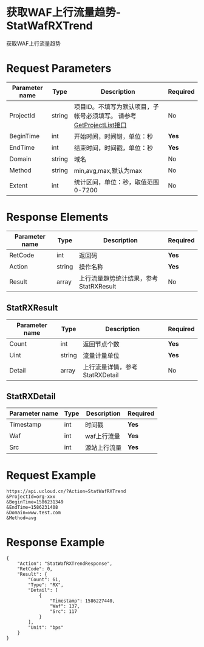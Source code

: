 # 获取WAF上行流量趋势-StatWafRXTrend

获取WAF上行流量趋势

# Request Parameters
|Parameter name|Type|Description|Required|
|---|---|---|---|
|ProjectId|string|项目ID。不填写为默认项目，子帐号必须填写。 请参考[GetProjectList接口](api/summary/get_project_list)|No|
|BeginTime|int|开始时间，时间错，单位：秒|**Yes**|
|EndTime|int|结束时间，时间戳，单位：秒|**Yes**|
|Domain|string|域名|No|
|Method|string|min,avg,max,默认为max|No|
|Extent|int|统计区间，单位：秒，取值范围0-7200|No|

# Response Elements
|Parameter name|Type|Description|Required|
|---|---|---|---|
|RetCode|int|返回码|**Yes**|
|Action|string|操作名称|**Yes**|
|Result|array|上行流量趋势统计结果，参考StatRXResult|No|

## StatRXResult
|Parameter name|Type|Description|Required|
|---|---|---|---|
|Count|int|返回节点个数|**Yes**|
|Uint|string|流量计量单位|**Yes**|
|Detail|array|上行流量详情，参考StatRXDetail|No|

## StatRXDetail
|Parameter name|Type|Description|Required|
|---|---|---|---|
|Timestamp|int|时间戳|**Yes**|
|Waf|int|waf上行流量|**Yes**|
|Src|int|源站上行流量|**Yes**|

# Request Example
```
https://api.ucloud.cn/?Action=StatWafRXTrend
&ProjectId=org-xxx
&BeginTime=1586231349
&EndTime=1586231408
&Domain=www.test.com
&Method=avg
```

# Response Example
```
{
    "Action": "StatWafRXTrendResponse", 
    "RetCode": 0, 
    "Result": {
        "Count": 61, 
        "Type": "RX", 
        "Detail": [
            {
                "Timestamp": 1586227440, 
                "Waf": 137, 
                "Src": 117
            }
        ], 
        "Unit": "bps"
    }
}
```

